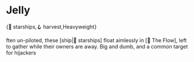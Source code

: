 # Jelly

{🚀 starships,🪝 harvest,Heavyweight}

ften un-piloted, these [ship|🚀 starships] float aimlessly in [🌌 The Flow], left to gather while their owners are away. Big and dumb, and a common target for hijackers
